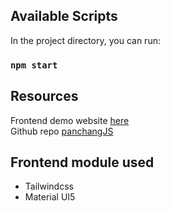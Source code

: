 ## Available Scripts

In the project directory, you can run:

### `npm start`

## Resources
Frontend demo website [here](http://alochanaasamhita3.blogspot.com/p/panchang-calculator.html)\
Github repo [panchangJS](https://github.com/schenna/panchangJS)

## Frontend module used
* Tailwindcss
* Material UI5

